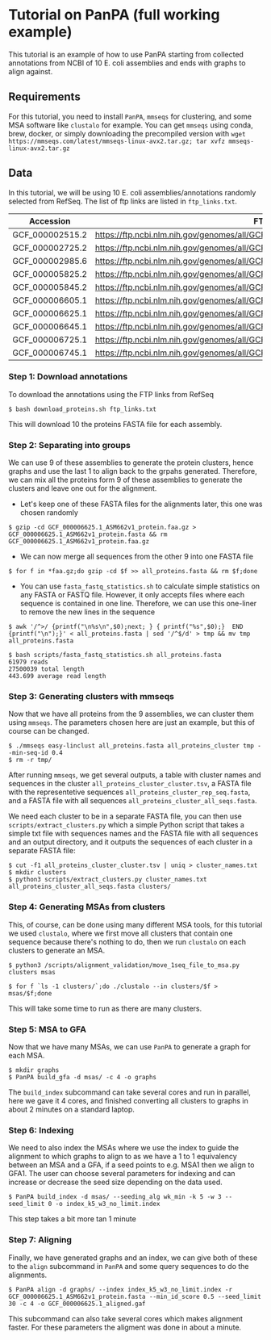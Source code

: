 # Tutorial on PanPA (full working example)
This tutorial is an example of how to use PanPA starting from collected annotations from NCBI of 
10 E. coli assemblies and ends with graphs to align against.

## Requirements
For this tutorial, you need to install `PanPA`, `mmseqs` for clustering, and some MSA software 
like `clustalo` for example. You can get `mmseqs` using conda, brew, docker, or simply downloading the
precompiled version with `wget https://mmseqs.com/latest/mmseqs-linux-avx2.tar.gz; tar xvfz mmseqs-linux-avx2.tar.gz
`

## Data
In this tutorial, we will be using 10 E. coli assemblies/annotations randomly selected from RefSeq. The list of ftp
links are listed in `ftp_links.txt`.

| **Accession**   | **FTP Link**                                                                      |
|-----------------|-----------------------------------------------------------------------------------|
| GCF_000002515.2 | https://ftp.ncbi.nlm.nih.gov/genomes/all/GCF/000/002/515/GCF_000002515.2_ASM251v1 |
| GCF_000002725.2 | https://ftp.ncbi.nlm.nih.gov/genomes/all/GCF/000/002/725/GCF_000002725.2_ASM272v2 |
| GCF_000002985.6 | https://ftp.ncbi.nlm.nih.gov/genomes/all/GCF/000/002/985/GCF_000002985.6_WBcel235 |
| GCF_000005825.2 | https://ftp.ncbi.nlm.nih.gov/genomes/all/GCF/000/005/825/GCF_000005825.2_ASM582v2 |
| GCF_000005845.2 | https://ftp.ncbi.nlm.nih.gov/genomes/all/GCF/000/005/845/GCF_000005845.2_ASM584v2 |
| GCF_000006605.1 | https://ftp.ncbi.nlm.nih.gov/genomes/all/GCF/000/006/605/GCF_000006605.1_ASM660v1 |
| GCF_000006625.1 | https://ftp.ncbi.nlm.nih.gov/genomes/all/GCF/000/006/625/GCF_000006625.1_ASM662v1 |
| GCF_000006645.1 | https://ftp.ncbi.nlm.nih.gov/genomes/all/GCF/000/006/645/GCF_000006645.1_ASM664v1 |
| GCF_000006725.1 | https://ftp.ncbi.nlm.nih.gov/genomes/all/GCF/000/006/725/GCF_000006725.1_ASM672v1 |
| GCF_000006745.1 | https://ftp.ncbi.nlm.nih.gov/genomes/all/GCF/000/006/745/GCF_000006745.1_ASM674v1 |

### Step 1: Download annotations
To download the annotations using the FTP links from RefSeq
```
$ bash download_proteins.sh ftp_links.txt
```
This will download 10 the proteins FASTA file for each assembly.

### Step 2: Separating into groups
We can use 9 of these assemblies to generate the protein clusters, hence graphs and use the last 1 to align back
to the grpahs generated. Therefore, we can mix all the proteins form 9 of these assemblies to generate the clusters
and leave one out for the alignment.

* Let's keep one of these FASTA files for the alignments later, this one was chosen randomly
```
$ gzip -cd GCF_000006625.1_ASM662v1_protein.faa.gz > GCF_000006625.1_ASM662v1_protein.fasta && rm GCF_000006625.1_ASM662v1_protein.faa.gz
```

* We can now merge all sequences from the other 9 into one FASTA file
```
$ for f in *faa.gz;do gzip -cd $f >> all_proteins.fasta && rm $f;done
```

* You can use `fasta_fastq_statistics.sh` to calculate simple statistics on any FASTA or FASTQ file. 
However, it only accepts files where each sequence is contained in one line. Therefore, we can use this
one-liner to remove the new lines in the sequence
```
$ awk '/^>/ {printf("\n%s\n",$0);next; } { printf("%s",$0);}  END {printf("\n");}' < all_proteins.fasta | sed '/^$/d' > tmp && mv tmp all_proteins.fasta

$ bash scripts/fasta_fastq_statistics.sh all_proteins.fasta
61979 reads
27500039 total length
443.699 average read length
```

### Step 3: Generating clusters with mmseqs
Now that we have all proteins from the 9 assemblies, we can cluster them using `mmseqs`.
The parameters chosen here are just an example, but this of course can be changed.
```
$ ./mmseqs easy-linclust all_proteins.fasta all_proteins_cluster tmp --min-seq-id 0.4
$ rm -r tmp/
```
After running `mmseqs`, we get several outputs, a table with cluster names and sequences in 
the cluster `all_proteins_cluster_cluster.tsv`, a FASTA file with the representetive sequences 
`all_proteins_cluster_rep_seq.fasta`, and a FASTA file with all sequences `all_proteins_cluster_all_seqs.fasta`.

We need each cluster to be in a separate FASTA file, you can then use `scripts/extract_clusters.py`
which a simple Python script that takes a simple txt file with sequences names and the FASTA file with all
sequences and an output directory, and it outputs the sequences of each cluster in a separate FASTA file:
```
$ cut -f1 all_proteins_cluster_cluster.tsv | uniq > cluster_names.txt
$ mkdir clusters
$ python3 scripts/extract_clusters.py cluster_names.txt all_proteins_cluster_all_seqs.fasta clusters/
```

### Step 4: Generating MSAs from clusters
This, of course, can be done using many different MSA tools, for this tutorial we used `clustalo`, 
where we first move all clusters that contain one sequence because there's nothing to do, then we run
`clustalo` on each clusters to generate an MSA.

```
$ python3 /scripts/alignment_validation/move_1seq_file_to_msa.py clusters msas

$ for f `ls -1 clusters/`;do ./clustalo --in clusters/$f > msas/$f;done
```
This will take some time to run as there are many clusters.

### Step 5: MSA to GFA
Now that we have many MSAs, we can use `PanPA` to generate a graph for each MSA.

```
$ mkdir graphs
$ PanPA build_gfa -d msas/ -c 4 -o graphs
```

The `build_index` subcommand can take several cores and run in parallel, here we gave it 4 cores, and finished
converting all clusters to graphs in about 2 minutes on a standard laptop.

### Step 6: Indexing
We need to also index the MSAs where we use the index to guide the alignment to which graphs to align to
as we have a 1 to 1 equivalency between an MSA and a GFA, if a seed points to e.g. MSA1 then we align to GFA1.
The user can choose several parameters for indexing and can increase or decrease the seed size depending
on the data used.

```
$ PanPA build_index -d msas/ --seeding_alg wk_min -k 5 -w 3 --seed_limit 0 -o index_k5_w3_no_limit.index
```
This step takes a bit more tan 1 minute

### Step 7: Aligning
Finally, we have generated graphs and an index, we can give both of these to the `align` subcommand in
`PanPA` and some query sequences to do the alignments.

```
$ PanPA align -d graphs/ --index index_k5_w3_no_limit.index -r GCF_000006625.1_ASM662v1_protein.fasta --min_id_score 0.5 --seed_limit 30 -c 4 -o GCF_000006625.1_aligned.gaf
```

This subcommand can also take several cores which makes alignment faster. For these parameters
the aligment was done in about a minute.
